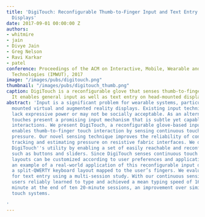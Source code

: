 ```yaml
---
title: 'DigiTouch: Reconfigurable Thumb-to-Finger Input and Text Entry on Head-mounted
  Displays'
date: 2017-09-01 00:00:00 Z
authors:
- whitmire
- jain
- Divye Jain
- Greg Nelson
- Ravi Karkar
- patel
conference: Proceedings of the ACM on Interactive, Mobile, Wearable and Ubiquitous
  Technologies (IMWUT), 2017
image: "/images/pubs/digitouch.png"
thumbnail: "/images/pubs/digitouch_thumb.png"
caption: DigiTouch is a reconfigurable glove that senses thumb-to-finger touches.
  It enables general input as well as text entry on head-mounted displays.
abstract: 'Input is a significant problem for wearable systems, particularly for head
  mounted virtual and augmented reality displays. Existing input techniques either
  lack expressive power or may not be socially acceptable. As an alternative, thumb-to-finger
  touches present a promising input mechanism that is subtle yet capable of complex
  interactions. We present DigiTouch, a reconfigurable glove-based input device that
  enables thumb-to-finger touch interaction by sensing continuous touch position and
  pressure. Our novel sensing technique improves the reliability of continuous touch
  tracking and estimating pressure on resistive fabric interfaces. We demonstrate
  DigiTouch''s utility by enabling a set of easily reachable and reconfigurable widgets
  such as buttons and sliders. Since DigiTouch senses continuous touch position, widget
  layouts can be customized according to user preferences and application needs. As
  an example of a real-world application of this reconfigurable input device, we examine
  a split-QWERTY keyboard layout mapped to the user’s fingers. We evaluate DigiTouch
  for text entry using a multi-session study. With our continuous sensing method,
  users reliably learned to type and achieved a mean typing speed of 16.0 words per
  minute at the end of ten 20-minute sessions, an improvement over similar wearable
  touch systems.

'
---
```


